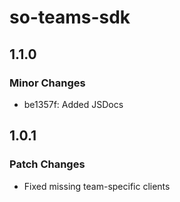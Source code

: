 # so-teams-sdk

## 1.1.0

### Minor Changes

- be1357f: Added JSDocs

## 1.0.1

### Patch Changes

- Fixed missing team-specific clients
